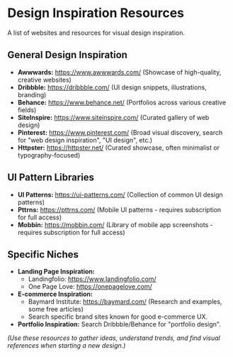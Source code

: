 # Design Inspiration Resources

A list of websites and resources for visual design inspiration.

## General Design Inspiration

*   **Awwwards:** https://www.awwwards.com/ (Showcase of high-quality, creative websites)
*   **Dribbble:** https://dribbble.com/ (UI design snippets, illustrations, branding)
*   **Behance:** https://www.behance.net/ (Portfolios across various creative fields)
*   **SiteInspire:** https://www.siteinspire.com/ (Curated gallery of web design)
*   **Pinterest:** https://www.pinterest.com/ (Broad visual discovery, search for "web design inspiration", "UI design", etc.)
*   **Httpster:** https://httpster.net/ (Curated showcase, often minimalist or typography-focused)

## UI Pattern Libraries

*   **UI Patterns:** https://ui-patterns.com/ (Collection of common UI design patterns)
*   **Pttrns:** https://pttrns.com/ (Mobile UI patterns - requires subscription for full access)
*   **Mobbin:** https://mobbin.com/ (Library of mobile app screenshots - requires subscription for full access)

## Specific Niches

*   **Landing Page Inspiration:**
    *   Landingfolio: https://www.landingfolio.com/
    *   One Page Love: https://onepagelove.com/
*   **E-commerce Inspiration:**
    *   Baymard Institute: https://baymard.com/ (Research and examples, some free articles)
    *   Search specific brand sites known for good e-commerce UX.
*   **Portfolio Inspiration:** Search Dribbble/Behance for "portfolio design".

*(Use these resources to gather ideas, understand trends, and find visual references when starting a new design.)*